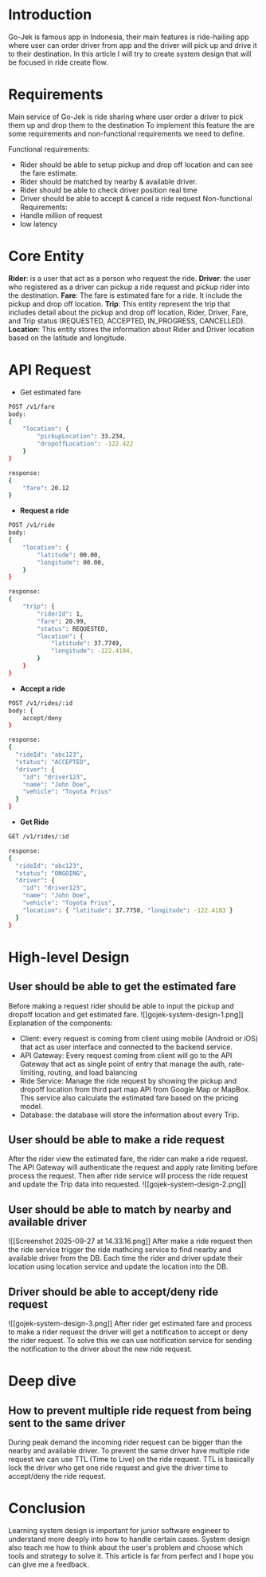# Introduction
Go-Jek is famous app in Indonesia, their main features is ride-hailing app where user can order driver from app and the driver will pick up and drive it to their destination. In this article I will try to create system design that will be focused in ride create flow.

# Requirements
Main service of Go-Jek is ride sharing where user order a driver to pick them up and drop them to the destination To implement this feature the are some requirements and non-functional requirements we need to define.

Functional requirements:
- Rider should be able to setup pickup and drop off location and can see the fare estimate.
- Rider should be matched by nearby & available driver.
- Rider should be able to check driver position real time
- Driver should be able to accept & cancel a ride request
Non-functional Requirements:
- Handle million of request
- low latency
# Core Entity
**Rider**: is a user that act as a person who request the ride.
**Driver**: the user who registered as a driver can pickup a ride request and pickup rider into the destination.
**Fare**: The fare is estimated fare for a ride. It include the pickup and drop off location.
**Trip**: This entity represent the trip that includes detail about the pickup and drop off location, Rider, Driver, Fare, and Trip status (REQUESTED, ACCEPTED, IN_PROGRESS, CANCELLED).
**Location**: This entity stores the information about Rider and Driver location based on the latitude and longitude.
# API Request
- Get estimated fare
```bash
POST /v1/fare
body:
{
	"location": {
		"pickupLocation": 33.234,
		"dropoffLocation": -122.422
	}
}

response:
{
	"fare": 20.12
}
```
- **Request a ride**
```bash
POST /v1/ride
body:
{
	"location": {
		"latitude": 00.00,
		"longitude": 00.00,
	}
}

response: 
{
	"trip": {
		"riderId": 1,
		"fare": 20.99,
		"status": REQUESTED,
		"location": {
			"latitude": 37.7749,
			"longitude": -122.4194,
		}
	}
}
```
- **Accept a ride**
```bash
POST /v1/rides/:id
body: {
	accept/deny
}

response:
{
  "rideId": "abc123",
  "status": "ACCEPTED",
  "driver": {
    "id": "driver123",
    "name": "John Doe",
    "vehicle": "Toyota Prius"
  }
}
```
- **Get Ride**
```bash
GET /v1/rides/:id

response:
{
  "rideId": "abc123",
  "status": "ONGOING",
  "driver": {
    "id": "driver123",
    "name": "John Doe",
    "vehicle": "Toyota Prius",
    "location": { "latitude": 37.7750, "longitude": -122.4183 }
  }
}
```
# High-level Design
## User should be able to get the estimated fare
Before making a request rider should be able to input the pickup and dropoff location and get estimated fare.
![[gojek-system-design-1.png]]
Explanation of the components:
- Client: every request is coming from client using mobile (Android or iOS) that act as user interface and connected to the backend service.
- API Gateway: Every request coming from client will go to the API Gateway that act as single point of entry that manage the auth, rate-limiting, routing, and load balancing
- Ride Service: Manage the ride request by showing the pickup and dropoff location from third part map API from Google Map or MapBox. This service also calculate the estimated fare based on the pricing model.
- Database: the database will store the information about every Trip.
## User should be able to make a ride request 
After the rider view the estimated fare, the rider can make a ride request. The API Gateway will authenticate the request and apply rate limiting before process the request. Then after ride service will process the ride request and update the Trip data into requested.
![[gojek-system-design-2.png]]
## User should be able to match by nearby and available driver
![[Screenshot 2025-09-27 at 14.33.16.png]]
After make a ride request then the ride service trigger the ride mathcing service to find nearby and available driver from the DB. Each time the rider and driver update their location using location service and update the location into the DB.
## Driver should be able to accept/deny ride request
![[gojek-system-design-3.png]]
After rider get estimated fare and process to make a rider request the driver will get a notification to accept or deny the rider request. To solve this we can use notification service for sending the notification to the driver about the new ride request.
# Deep dive
## How to prevent multiple ride request from being sent to the same driver
During peak demand the incoming rider request can be bigger than the nearby and available driver. To prevent the same driver have multiple ride request we can use TTL (Time to Live) on the ride request. TTL is basically lock the driver who get one ride request and give the driver time to accept/deny the ride request.
# Conclusion
Learning system design is important for junior software engineer to understand more deeply into how to handle certain cases. System design also teach me how to think about the user's problem and choose which tools and strategy to solve it. This article is far from perfect and I hope you can give me a feedback.